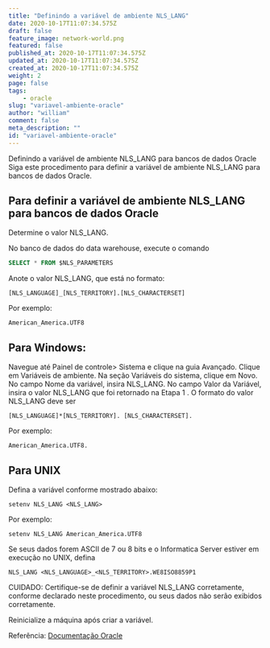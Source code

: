 ```yaml
---
title: "Definindo a variável de ambiente NLS_LANG"
date: 2020-10-17T11:07:34.575Z
draft: false
feature_image: network-world.png
featured: false
published_at: 2020-10-17T11:07:34.575Z
updated_at: 2020-10-17T11:07:34.575Z
created_at: 2020-10-17T11:07:34.575Z
weight: 2
page: false
tags:
    - oracle
slug: "variavel-ambiente-oracle"
author: "william"
comment: false
meta_description: ""
id: "variavel-ambiente-oracle"
---
```


Definindo a variável de ambiente NLS_LANG para bancos de dados Oracle
Siga este procedimento para definir a variável de ambiente NLS_LANG para bancos de dados Oracle.

## Para definir a variável de ambiente NLS_LANG para bancos de dados Oracle

Determine o valor NLS_LANG.

No banco de dados do data warehouse, execute o comando

```sql
SELECT * FROM $NLS_PARAMETERS
```

Anote o valor NLS_LANG, que está no formato:

```
[NLS_LANGUAGE]_[NLS_TERRITORY].[NLS_CHARACTERSET]
```

Por exemplo:

```
American_America.UTF8
```

## Para Windows:

Navegue até Painel de controle> Sistema e clique na guia Avançado. Clique em Variáveis ​​de ambiente.
Na seção Variáveis ​​do sistema, clique em Novo.
No campo Nome da variável, insira NLS_LANG.
No campo Valor da Variável, insira o valor NLS_LANG que foi retornado na Etapa 1 .
O formato do valor NLS_LANG deve ser

```
[NLS_LANGUAGE]*[NLS_TERRITORY]. [NLS_CHARACTERSET].
```

Por exemplo:

```
American_America.UTF8.
```

## Para UNIX

Defina a variável conforme mostrado abaixo:

```
setenv NLS_LANG <NLS_LANG>
```

Por exemplo:

```
setenv NLS_LANG American_America.UTF8
```

Se seus dados forem ASCII de 7 ou 8 bits e o Informatica Server estiver em execução no UNIX, defina

```
NLS_LANG <NLS_LANGUAGE>_<NLS_TERRITORY>.WE8ISO8859P1
```

CUIDADO: Certifique-se de definir a variável NLS_LANG corretamente, conforme declarado neste procedimento, ou seus dados não serão exibidos corretamente.

Reinicialize a máquina após criar a variável.

Referência: [Documentação Oracle](https://docs.oracle.com/cd/E12102_01/books/AnyInstAdm784/AnyInstAdmPreInstall18.html#wp1043751)
